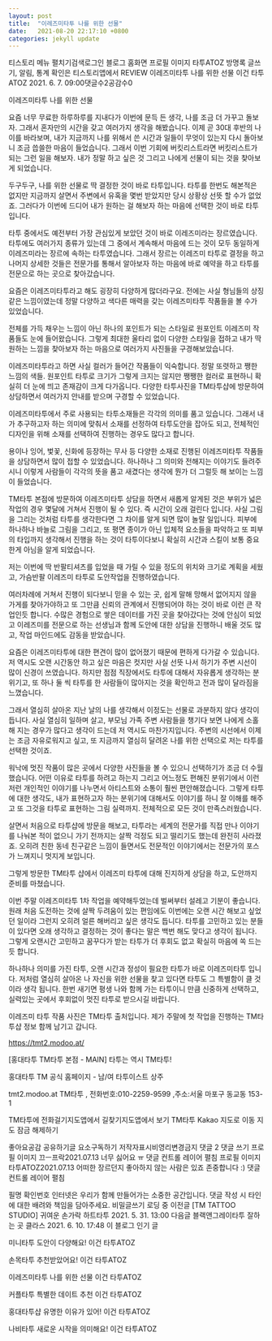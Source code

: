 ```yaml
---
layout: post
title:  "이레즈미타투 나를 위한 선물"
date:   2021-08-20 22:17:10 +0800
categories: jekyll update
---
```

티스토리 메뉴 펼치기검색로그인
블로그 홈화면
프로필 이미지
타투ATOZ
방명록
글쓰기, 알림, 통계 확인은 티스토리앱에서
REVIEW
이레즈미타투 나를 위한 선물
이건 타투ATOZ
2021. 6. 7. 09:00댓글수2공감수0
 

 

 

이레즈미타투 나를 위한 선물
 

 

요즘 너무 무료한 하루하루를 지내다가 이번에 문득 든 생각, 나를 조금 더 가꾸고 돌보자. 그래서 혼자만의 시간을 갖고 여러가지 생각을 해봤습니다. 이제 곧 30대 후반의 나이를 바라보며, 내가 지금까지 나를 위해서 쓴 시간과 일들이 무엇이 있는지 다시 돌아보니 조금 씁쓸한 마음이 들었습니다. 그래서 이번 기회에 버킷리스트라면 버킷리스트가 되는 그런 일을 해보자. 내가 정말 하고 싶은 것 그리고 나에게 선물이 되는 것을 찾아보게 되었습니다.

 

두구두구, 나를 위한 선물로 딱 결정한 것이 바로 타투입니다. 타투를 한번도 해본적은 없지만 지금까지 살면서 주변에서 유혹을 몇번 받았지만 당시 상황상 선뜻 할 수가 없었죠. 그러다가 이번에 드디어 내가 원하는 걸 해보자 하는 마음에 선택한 것이 바로 타투입니다.

 

타투 중에서도 예전부터 가장 관심있게 보았던 것이 바로 이레즈미라는 장르였습니다. 타투에도 여러가지 종류가 있는데 그 중에서 계속해서 마음에 드는 것이 모두 동일하게 이레즈미라는 장르에 속하는 타투였습니다. 그래서 장르는 이레즈미 타투로 결정을 하고 나머지 상세한 것들은 전문가를 통해서 알아보자 하는 마음에 바로 예약을 하고 타투를 전문으로 하는 곳으로 찾아갔습니다.

 

 


 

 

요즘은 이레즈미타투라고 해도 굉장히 다양하게 많더라구요. 전에는 사실 형님들의 상징같은 느낌이였는데 정말 다양하고 색다른 매력을 갖는 이레즈미타투 작품들을 볼 수가 있었습니다.

 

전체를 가득 채우는 느낌이 아닌 하나의 포인트가 되는 스타일로 원포인트 이레즈미 작품들도 눈에 들어왔습니다. 그렇게 최대한 울타리 없이 다양한 스타일을 접하고 내가 딱 원하는 느낌을 찾아보자 하는 마음으로 여러가지 사진들을 구경해보았습니다.

 

 


 

 

이레즈미타투라고 하면 사실 컬러가 들어간 작품들이 익숙합니다. 정말 또렷하고 쨍한 느낌의 색들. 원포인트 타투로 크기가 그렇게 크지는 않지만 쨍쨍한 컬러로 표현하니 확실히 더 눈에 띄고 존재감이 크게 다가옵니다. 다양한 타투사진을 TM타투샵에 방문하여 상담하면서 여러가지 안내를 받으며 구경할 수 있었습니다.

 

 


 

 

이레즈미타투에서 주로 사용되는 타투소재들은 각각의 의미를 품고 있습니다. 그래서 내가 추구하고자 하는 의미에 맞춰서 소재를 선정하여 타투도안을 잡아도 되고, 전체적인 디자인을 위해 소재를 선택하여 진행하는 경우도 많다고 합니다.

 

용이나 잉어, 벛꽃, 신화에 등장하는 무사 등 다양한 소재로 진행된 이레즈미타투 작품들을 상담하면서 많이 접할 수 있었습니다. 하나하나 그 의미와 전해지는 이야기도 들려주시니 이렇게 사람들이 각각의 뜻을 품고 새겼다는 생각에 뭔가 더 그럴듯 해 보이는 느낌이 들었습니다.

 

 





 

 

TM타투 본점에 방문하여 이레즈미타투 상담을 하면서 새롭게 알게된 것은 부위가 넓은 작업의 경우 몇달에 거쳐서 진행이 될 수 있다. 즉 시간이 오래 걸린다 입니다. 사실 그림을 그리는 것처럼 타투를 생각한다면 그 차이를 알게 되면 많이 놀랄 일입니다. 피부에 하나하나 바늘로 그림을 그리고, 또 평면 종이가 아닌 입체적 요소들을 파악하고 또 피부의 타입까지 생각해서 진행을 하는 것이 타투이다보니 확실히 시간과 스킬이 보통 중요한게 아님을 알게 되었습니다.

 

저는 이번에 딱 반팔티셔츠를 입었을 때 가릴 수 있을 정도의 위치와 크기로 계획을 세웠고, 가슴반팔 이레즈미 타투로 도안작업을 진행하였습니다.

 

여러차례에 거쳐서 진행이 되다보니 믿을 수 있는 곳, 쉽게 말해 망해서 없어지지 않을 가게를 찾아가야하고 또 그만큼 신뢰의 관계에서 진행되어야 하는 것이 바로 이런 큰 작업인듯 합니다. 수많은 경험으로 쌓은 데이터를 가진 곳을 찾아갔다는 것에 안심이 되었고 이레즈미를 전문으로 하는 선생님과 함께 도안에 대한 상담을 진행하니 배울 것도 많고, 작업 마인드에도 감동을 받았습니다.

 

 


 

 

요즘은 이레즈미타투에 대한 편견이 많이 없어졌기 때문에 편하게 다가갈 수 있습니다. 저 역시도 오랜 시간동안 하고 싶은 마음은 컷지만 사실 선뜻 나서 하기가 주변 시선이 많이 신경이 쓰였습니다. 하지만 점점 직장에서도 타투에 대해서 자유롭게 생각하는 분위기고, 또 하나 둘 씩 타투를 한 사람들이 많아지는 것을 확인하고 전과 많이 달라짐을 느꼈습니다.

 

그래서 열심히 살아온 지난 날의 나를 생각해서 이정도는 선물로 과분하지 않다 생각이 듭니다. 사실 열심히 일하며 살고, 부모님 가족 주변 사람들을 챙기다 보면 나에게 소홀해 지는 경우가 많다고 생각이 드는데 저 역시도 마찬가지입니다. 주변의 시선에서 이제는 조금 자유로워지고 싶고, 또 지금까지 열심히 달려온 나를 위한 선택으로 저는 타투를 선택한 것이죠.

 

 




 

 

워낙에 멋진 작품이 많은 곳에서 다양한 사진들을 볼 수 있으니 선택하기가 조금 더 수월했습니다. 어떤 이유로 타투를 하려고 하는지 그리고 어느정도 편해진 분위기에서 이런 저런 개인적인 이야기를 나누면서 아티스트와 소통이 훨씬 편안해졌습니다. 그렇게 타투에 대한 생각도, 내가 표현하고자 하는 분위기에 대해서도 이야기를 하니 잘 이해를 해주고 또 그것을 타투로 표현하는 그림 실력까지. 전체적으로 모든 것이 만족스러웠습니다.

 

살면서 처음으로 타투샵에 방문을 해보고, 타투라는 세계의 전문가를 직접 만나 이야기를 나눠본 적이 없으니 가기 전까지는 살짝 걱정도 되고 떨리기도 했는데 완전히 사라졌죠. 오히려 친한 동네 친구같은 느낌이 들면서도 전문적인 이야기에서는 전문가의 포스가 느껴지니 멋지게 보입니다.

 

그렇게 방문한 TM타투 샵에서 이레즈미 타투에 대해 진지하게 상담을 하고, 도안까지 준비를 마쳤습니다. 

 

 


 

 

이번 주말 이레즈미타투 1차 작업을 예약해두었는데 벌써부터 설레고 기분이 좋습니다. 원래 처음 도전하는 것에 살짝 두려움이 있는 편임에도 이번에는 오랜 시간 해보고 싶었던 일이라 그런지 오히려 얼른 해버리고 싶은 생각도 듭니다. 타투를 고민하고 있는 분들이 있다면 오래 생각하고 결정하는 것이 좋다는 말은 백번 해도 맞다고 생각이 됩니다. 그렇게 오랜시간 고민하고 꿈꾸다가 받는 타투가 더 후회도 없고 확실히 마음에 쏙 드는 듯 합니다.

 

 


 

 

하나하나 의미를 가진 타투, 오랜 시간과 정성이 필요한 타투가 바로 이레즈미타투 입니다. 저처럼 열심히 살아온 나 자신을 위한 선물을 찾고 있다면 타투도 그 특별함이 클 것이라 생각 됩니다. 한번 새기면 평생 나와 함께 가는 타투이니 만큼 신중하게 선택하고, 실력있는 곳에서 후회없이 멋진 타투로 받으시길 바랍니다.

 

이레즈미 타투 작품 사진은 TM타투 출처입니다. 제가 주말에 첫 작업을 진행하는 TM타투샵 정보 함께 남기고 갑니다.

 

 

https://tmt2.modoo.at/

 
[홍대타투 TM타투 본점 - MAIN] 타투는 역시 TM타투!

홍대타투 TM 공식 홈페이지 - 남/여 타투이스트 상주

tmt2.modoo.at
TM타투
, 전화번호:010-2259-9599
,주소:서울 마포구 동교동 153-1

TM타투에 전화걸기지도앱에서 길찾기지도앱에서 보기
TM타투
Kakao 지도로 이동
지도 잠금 해제하기
 

 

 


좋아요공감
공유하기글 요소구독하기
저작자표시비영리변경금지
댓글 2
댓글 쓰기
프로필 이미지
끄ㅡ프락2021.07.13
너무 싫어요 ㅠ
댓글 컨트롤 레이어 펼침
프로필 이미지
타투ATOZ2021.07.13
어떠한 장르던지 좋아하지 않는 사람은 있죠 존중합니다 :)
댓글 컨트롤 레이어 펼침

필명
확인번호
인터넷은 우리가 함께 만들어가는 소중한 공간입니다. 댓글 작성 시 타인에 대한 배려와 책임을 담아주세요.
비밀글쓰기
로딩 중
이전글
[TM TATTOO STUDIO] 귀여운 손가락 하트타투
2021. 5. 31. 13:00
다음글
블랙앤그레이타투 잘하는 곳 클라스
2021. 6. 10. 17:48
이 블로그 인기 글

미니타투 도안이 다양해요!
이건 타투ATOZ

손목타투 추천받았어요!
이건 타투ATOZ

이레즈미타투 나를 위한 선물
이건 타투ATOZ

커플타투 특별한 데이트 추천
이건 타투ATOZ

홍대타투샵 유명한 이유가 있어!
이건 타투ATOZ

나비타투 새로운 시작을 의미해요!
이건 타투ATOZ